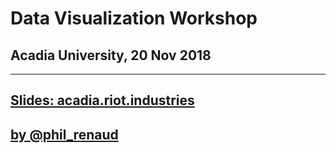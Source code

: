 # Data Visualization Workshop
## Acadia University, 20 Nov 2018
---
## [Slides: acadia.riot.industries](http://acadia.riot.industries)

## [by @phil_renaud](http://twitter.com/phil_renaud/)
